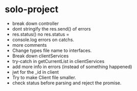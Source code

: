 # solo-project

- break down controller
- dont stringify the res.send() of errors
- res.status() no res.status =
- console.log errors on catchs.
- more comments
- Change types file name to interfaces.
- Break down clientServices
- try-catch in getCurrentList in clientServices
- add more info in errors (instead of something happened)
- jwt for the _id in client
- Try to make Client file smaller.
- check status before parsing and reject the promise.



